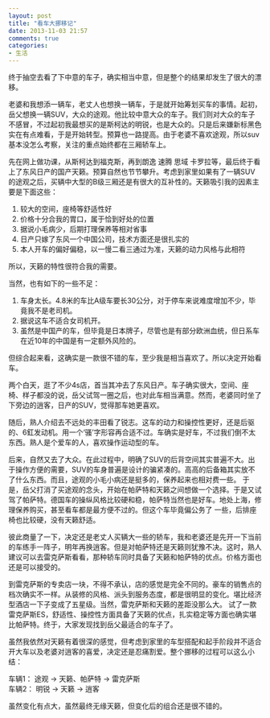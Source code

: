 ```yaml
---
layout: post
title: "看车大挪移记"
date: 2013-11-03 21:57
comments: true
categories: 
- 生活
---
```



终于抽空去看了下中意的车子，确实相当中意，但是整个的结果却发生了很大的漂移。

老婆和我想添一辆车，老丈人也想换一辆车，于是就开始筹划买车的事情。起初，岳父想换一辆SUV，大众的途观。他比较中意大众的车子。我们则对大众的车子不感冒，不过起初我最想买的是斯柯达的明锐，也是大众的。只是后来嫌新标黑色实在有点难看，于是开始转型。预算也一路提高。由于老婆不喜欢途观，所以suv基本没怎么考察，关注的重点始终都在三厢轿车上。

先在网上做功课，从斯柯达到福克斯，再到朗逸 速腾 思域 卡罗拉等，最后终于看上了东风日产的国产天籁。预算自然也节节攀升。考虑到家里如果有了一辆SUV的途观之后，买辆中大型的B级三厢还是有很大的互补性的。天籁吸引我的因素主要是下面这些：

1. 较大的空间，座椅等舒适性好
2. 价格十分合我的胃口，属于恰到好处的位置
3. 据说小毛病少，后期打理保养等相对省事
4. 日产只嫁了东风一个中国公司，技术方面还是很扎实的
5. 本人开车的偏好偏稳，以一慢二看三通过为准，天籁的动力风格与此相符

所以，天籁的特性很符合我的需要。

当然，也有如下的一些不足：

1. 车身太长。4.8米的车比A级车要长30公分，对于停车来说难度增加不少，毕竟我不是老司机。
2. 据说这车不适合女司机开。
3. 虽然是中国产的车，但毕竟是日本牌子，尽管也是有部分欧洲血统，但日系车在近10年的中国是有一定额外风险的。

但综合起来看，这确实是一款很不错的车，至少我是相当喜欢了。所以决定开始看车。

两个白天，逛了不少4s店，首当其冲去了东风日产。车子确实很大，空间、座椅、样子都没的说，岳父试驾一圈之后，也对此车相当满意。然而，老婆同时坐了下旁边的逍客，日产的SUV，觉得那车她更喜欢。

随后，熟人介绍去不远处的丰田看了锐志。这车的动力和操控性更好，还是后驱的、6釭发动机。用一个‘骚’字形容再合适不过。车确实是好车，不过我们倒不太东西。熟人是个爱车的人，喜欢操作运动型的车。

后来，自然又去了大众。在此过程中，明确了SUV的后背空间其实普遍不大。出于操作方便的需要，SUV的车身普遍是设计的骗紧凑的。高高的后备箱其实放不了什么东西。而且，途观的小毛小病还是挺多的，保养起来也相对费一些。
于是，岳父打消了买途观的念头，开始在帕萨特和天籁之间想做一个选择。于是又试驾了帕萨特。德国车的操纵风格比较硬和稳，帕萨特当然也是好车。地处上海，修理保养购买，甚至看车都是最方便不过的。但这个车毕竟偏公务了
一些，后排座椅也比较硬，没有天籁舒适。

彼此商量了一下，决定还是老丈人买辆大一些的轿车，我和老婆还是先开一下当前的车练手一阵子，明年再换逍客。但是对帕萨特还是天籁则犹豫不决。这时，熟人建议可以去雷克萨斯看看，那种轿车同时具备了天籁和帕萨特的优点。价格方面也还是可以接受的。

到雷克萨斯的专卖店一块，不得不承认，店的感觉是完全不同的。豪车的销售点的档次确实不一样。从装修的风格、派头到服务态度，都是很明显的变化。堪比经济型酒店一下子变成了五星级。当然，雷克萨斯和天籁的差距没那么大。
试了一款雷克萨斯ES，舒适性、操控性方面具备了天籁的优点，扎实稳定等方面也确实堪比帕萨特。终于，大家发现找到岳父最适合的车子了。

虽然我依然对天籁有着很深的感觉，但考虑到家里的车型搭配和起手阶段并不适合开大车以及老婆对逍客的喜爱，决定还是忍痛割爱。整个挪移的过程可以这么小结：

车辆1： 途观 -> 天籁、帕萨特 -> 雷克萨斯  
车辆2： 明锐 -> 天籁 -> 逍客  

虽然变化有点大，虽然最终无缘天籁，但变化后的组合还是很不错的。
